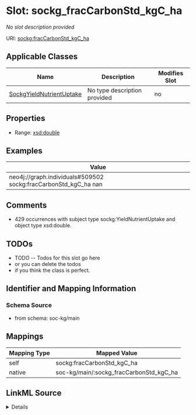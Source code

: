 

# Slot: sockg_fracCarbonStd_kgC_ha


_No slot description provided_





URI: [sockg:fracCarbonStd_kgC_ha](http://www.semanticweb.org/sockg/ontologies/2024/0/soil-carbon-ontology/fracCarbonStd_kgC_ha)



<!-- no inheritance hierarchy -->





## Applicable Classes

| Name | Description | Modifies Slot |
| --- | --- | --- |
| [SockgYieldNutrientUptake](../classes/SockgYieldNutrientUptake.md) | No type description provided |  no  |







## Properties

* Range: [xsd:double](http://www.w3.org/2001/XMLSchema#double)






## Examples

| Value |
| --- |
| neo4j://graph.individuals#509502 sockg:fracCarbonStd_kgC_ha nan |

## Comments

* 429 occurrences with subject type sockg:YieldNutrientUptake and object type xsd:double.

## TODOs

* TODO -- Todos for this slot go here
* or you can delete the todos
* if you think the class is perfect.

## Identifier and Mapping Information







### Schema Source


* from schema: soc-kg/main




## Mappings

| Mapping Type | Mapped Value |
| ---  | ---  |
| self | sockg:fracCarbonStd_kgC_ha |
| native | soc-kg/main/:sockg_fracCarbonStd_kgC_ha |




## LinkML Source

<details>
```yaml
name: sockg_fracCarbonStd_kgC_ha
description: No slot description provided
todos:
- TODO -- Todos for this slot go here
- or you can delete the todos
- if you think the class is perfect.
comments:
- 429 occurrences with subject type sockg:YieldNutrientUptake and object type xsd:double.
examples:
- value: neo4j://graph.individuals#509502 sockg:fracCarbonStd_kgC_ha nan
from_schema: soc-kg/main
rank: 1000
slot_uri: sockg:fracCarbonStd_kgC_ha
alias: sockg_fracCarbonStd_kgC_ha
domain_of:
- sockg_YieldNutrientUptake
range: double

```
</details>
